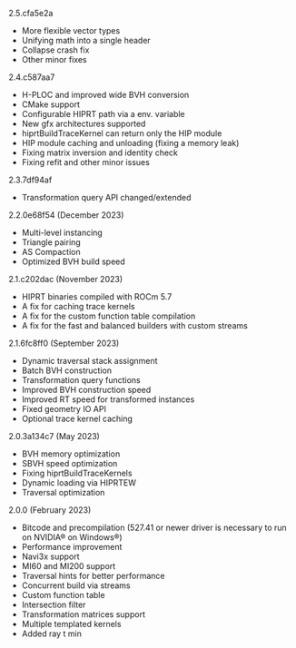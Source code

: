 2.5.cfa5e2a
- More flexible vector types
- Unifying math into a single header
- Collapse crash fix
- Other minor fixes

2.4.c587aa7
- H-PLOC and improved wide BVH conversion
- CMake support
- Configurable HIPRT path via a env. variable
- New gfx architectures supported 
- hiprtBuildTraceKernel can return only the HIP module
- HIP module caching and unloading (fixing a memory leak)
- Fixing matrix inversion and identity check
- Fixing refit and other minor issues

2.3.7df94af
- Transformation query API changed/extended

2.2.0e68f54 (December 2023)
- Multi-level instancing
- Triangle pairing
- AS Compaction
- Optimized BVH build speed

2.1.c202dac (November 2023)
- HIPRT binaries compiled with ROCm 5.7
- A fix for caching trace kernels
- A fix for the custom function table compilation
- A fix for the fast and balanced builders with custom streams

2.1.6fc8ff0 (September 2023)
- Dynamic traversal stack assignment
- Batch BVH construction
- Transformation query functions
- Improved BVH construction speed
- Improved RT speed for transformed instances
- Fixed geometry IO API
- Optional trace kernel caching

2.0.3a134c7 (May 2023)
- BVH memory optimization
- SBVH speed optimization
- Fixing hiprtBuildTraceKernels
- Dynamic loading via HIPRTEW
- Traversal optimization

2.0.0 (February 2023)
- Bitcode and precompilation (527.41 or newer driver is necessary to run on NVIDIA® on Windows®)
- Performance improvement
- Navi3x support
- MI60 and MI200 support
- Traversal hints for better performance
- Concurrent build via streams
- Custom function table
- Intersection filter
- Transformation matrices support
- Multiple templated kernels
- Added ray t min
